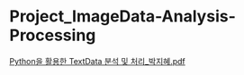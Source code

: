 # Project_ImageData-Analysis-Processing

[Python을 활용한 TextData 분석 및 처리_박지혜.pdf](https://github.com/parkwisdom/Project_ImageData-Analysis-Processing/files/2545615/Python.TextData._.pdf)

